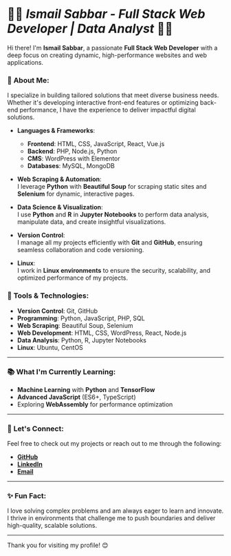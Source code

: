 # 👨‍💻 ***Ismail Sabbar - Full Stack Web Developer | Data Analyst*** 👨‍💻

Hi there! I'm **Ismail Sabbar**, a passionate **Full Stack Web Developer** with a deep focus on creating dynamic, high-performance websites and web applications. 

### 🚀 **About Me**:
I specialize in building tailored solutions that meet diverse business needs. Whether it's developing interactive front-end features or optimizing back-end performance, I have the experience to deliver impactful digital solutions.

- **Languages & Frameworks**:  
  - **Frontend**: HTML, CSS, JavaScript, React, Vue.js
  - **Backend**: PHP, Node.js, Python
  - **CMS**: WordPress with Elementor
  - **Databases**: MySQL, MongoDB

- **Web Scraping & Automation**:  
  I leverage **Python** with **Beautiful Soup** for scraping static sites and **Selenium** for dynamic, interactive pages.

- **Data Science & Visualization**:  
  I use **Python** and **R** in **Jupyter Notebooks** to perform data analysis, manipulate data, and create insightful visualizations.

- **Version Control**:  
  I manage all my projects efficiently with **Git** and **GitHub**, ensuring seamless collaboration and code versioning.

- **Linux**:  
  I work in **Linux environments** to ensure the security, scalability, and optimized performance of my projects.

### 🔧 **Tools & Technologies**:
- **Version Control**: Git, GitHub
- **Programming**: Python, JavaScript, PHP, SQL
- **Web Scraping**: Beautiful Soup, Selenium
- **Web Development**: HTML, CSS, WordPress, React, Node.js
- **Data Analysis**: Python, R, Jupyter Notebooks
- **Linux**: Ubuntu, CentOS

---

### 📚 **What I'm Currently Learning**:
- **Machine Learning** with **Python** and **TensorFlow**
- **Advanced JavaScript** (ES6+, TypeScript)
- Exploring **WebAssembly** for performance optimization

---

### 🌱 **Let's Connect**:
Feel free to check out my projects or reach out to me through the following:

- [**GitHub**](https://github.com/imsabbar)
- [**LinkedIn**](https://www.linkedin.com/in/ismail-sabbar)
- [**Email**](mailto:project@imsabbar.space)

---

### ✨ **Fun Fact**:
I love solving complex problems and am always eager to learn and innovate. I thrive in environments that challenge me to push boundaries and deliver high-quality, scalable solutions.

---

Thank you for visiting my profile! 😊
